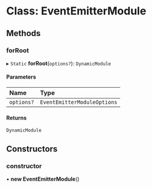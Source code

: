 # Class: EventEmitterModule

## Methods

### forRoot

▸ `Static` **forRoot**(`options?`): `DynamicModule`

#### Parameters

| Name       | Type                        |
| :--------- | :-------------------------- |
| `options?` | `EventEmitterModuleOptions` |

#### Returns

`DynamicModule`

## Constructors

### constructor

• **new EventEmitterModule**()
